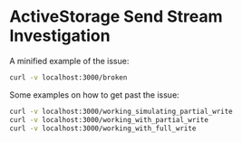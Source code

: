 # ActiveStorage Send Stream Investigation

A minified example of the issue:
```sh
curl -v localhost:3000/broken
```

Some examples on how to get past the issue:
```sh
curl -v localhost:3000/working_simulating_partial_write
curl -v localhost:3000/working_with_partial_write
curl -v localhost:3000/working_with_full_write
```

